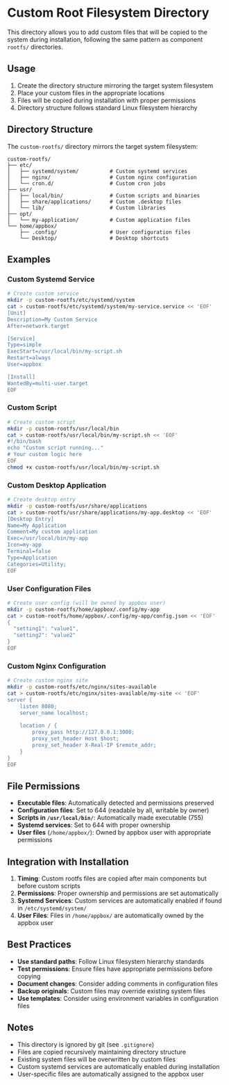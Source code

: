 # Custom Root Filesystem Directory

This directory allows you to add custom files that will be copied to the system during installation, following the same pattern as component `rootfs/` directories.

## Usage

1. Create the directory structure mirroring the target system filesystem
2. Place your custom files in the appropriate locations
3. Files will be copied during installation with proper permissions
4. Directory structure follows standard Linux filesystem hierarchy

## Directory Structure

The `custom-rootfs/` directory mirrors the target system filesystem:

```
custom-rootfs/
├── etc/
│   ├── systemd/system/          # Custom systemd services
│   ├── nginx/                   # Custom nginx configuration
│   └── cron.d/                  # Custom cron jobs
├── usr/
│   ├── local/bin/               # Custom scripts and binaries
│   ├── share/applications/      # Custom .desktop files
│   └── lib/                     # Custom libraries
├── opt/
│   └── my-application/          # Custom application files
└── home/appbox/
    ├── .config/                 # User configuration files
    └── Desktop/                 # Desktop shortcuts
```

## Examples

### Custom Systemd Service
```bash
# Create custom service
mkdir -p custom-rootfs/etc/systemd/system
cat > custom-rootfs/etc/systemd/system/my-service.service << 'EOF'
[Unit]
Description=My Custom Service
After=network.target

[Service]
Type=simple
ExecStart=/usr/local/bin/my-script.sh
Restart=always
User=appbox

[Install]
WantedBy=multi-user.target
EOF
```

### Custom Script
```bash
# Create custom script
mkdir -p custom-rootfs/usr/local/bin
cat > custom-rootfs/usr/local/bin/my-script.sh << 'EOF'
#!/bin/bash
echo "Custom script running..."
# Your custom logic here
EOF
chmod +x custom-rootfs/usr/local/bin/my-script.sh
```

### Custom Desktop Application
```bash
# Create desktop entry
mkdir -p custom-rootfs/usr/share/applications
cat > custom-rootfs/usr/share/applications/my-app.desktop << 'EOF'
[Desktop Entry]
Name=My Application
Comment=My custom application
Exec=/usr/local/bin/my-app
Icon=my-app
Terminal=false
Type=Application
Categories=Utility;
EOF
```

### User Configuration Files
```bash
# Create user config (will be owned by appbox user)
mkdir -p custom-rootfs/home/appbox/.config/my-app
cat > custom-rootfs/home/appbox/.config/my-app/config.json << 'EOF'
{
  "setting1": "value1",
  "setting2": "value2"
}
EOF
```

### Custom Nginx Configuration
```bash
# Create custom nginx site
mkdir -p custom-rootfs/etc/nginx/sites-available
cat > custom-rootfs/etc/nginx/sites-available/my-site << 'EOF'
server {
    listen 8080;
    server_name localhost;
    
    location / {
        proxy_pass http://127.0.0.1:3000;
        proxy_set_header Host $host;
        proxy_set_header X-Real-IP $remote_addr;
    }
}
EOF
```

## File Permissions

- **Executable files**: Automatically detected and permissions preserved
- **Configuration files**: Set to 644 (readable by all, writable by owner)
- **Scripts in `/usr/local/bin/`**: Automatically made executable (755)
- **Systemd services**: Set to 644 with proper ownership
- **User files** (`/home/appbox/`): Owned by appbox user with appropriate permissions

## Integration with Installation

1. **Timing**: Custom rootfs files are copied after main components but before custom scripts
2. **Permissions**: Proper ownership and permissions are set automatically
3. **Systemd Services**: Custom services are automatically enabled if found in `/etc/systemd/system/`
4. **User Files**: Files in `/home/appbox/` are automatically owned by the appbox user

## Best Practices

- **Use standard paths**: Follow Linux filesystem hierarchy standards
- **Test permissions**: Ensure files have appropriate permissions before copying
- **Document changes**: Consider adding comments in configuration files
- **Backup originals**: Custom files may override existing system files
- **Use templates**: Consider using environment variables in configuration files

## Notes

- This directory is ignored by git (see `.gitignore`)
- Files are copied recursively maintaining directory structure
- Existing system files will be overwritten by custom files
- Custom systemd services are automatically enabled during installation
- User-specific files are automatically assigned to the appbox user
